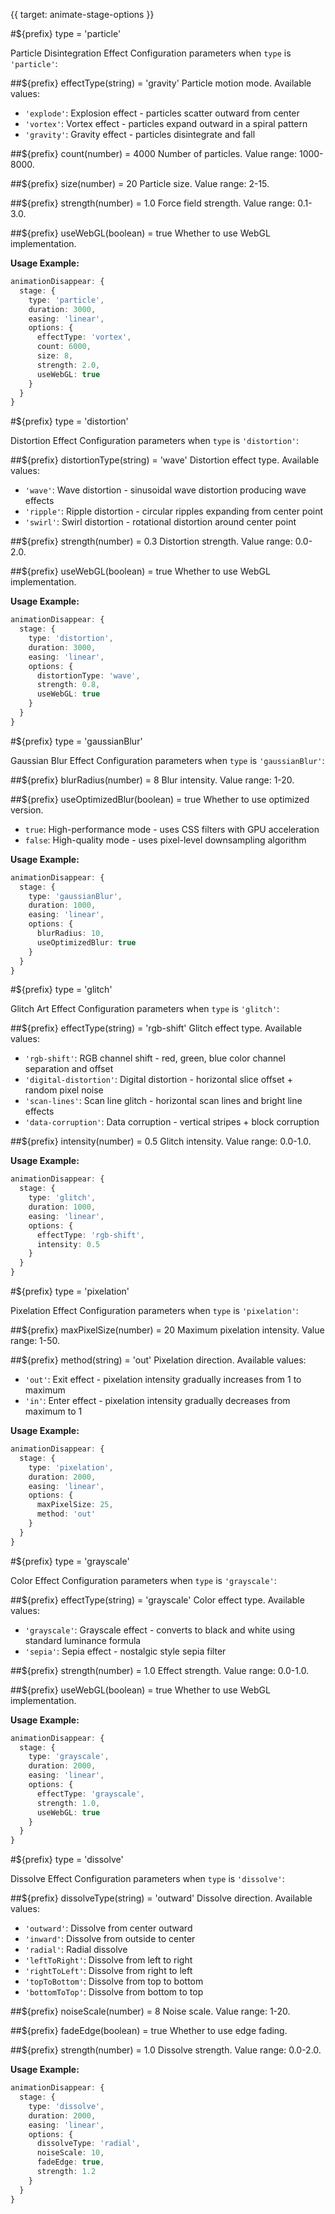 {{ target: animate-stage-options }}

<!-- Stage Effect Animation Configuration Parameters -->

#${prefix} type = 'particle'

Particle Disintegration Effect
Configuration parameters when `type` is `'particle'`:

##${prefix} effectType(string) = 'gravity'
Particle motion mode. Available values:

- `'explode'`: Explosion effect - particles scatter outward from center
- `'vortex'`: Vortex effect - particles expand outward in a spiral pattern
- `'gravity'`: Gravity effect - particles disintegrate and fall

##${prefix} count(number) = 4000
Number of particles. Value range: 1000-8000.

##${prefix} size(number) = 20
Particle size. Value range: 2-15.

##${prefix} strength(number) = 1.0
Force field strength. Value range: 0.1-3.0.

##${prefix} useWebGL(boolean) = true
Whether to use WebGL implementation.

**Usage Example:**

```typescript
animationDisappear: {
  stage: {
    type: 'particle',
    duration: 3000,
    easing: 'linear',
    options: {
      effectType: 'vortex',
      count: 6000,
      size: 8,
      strength: 2.0,
      useWebGL: true
    }
  }
}
```

#${prefix} type = 'distortion'

Distortion Effect
Configuration parameters when `type` is `'distortion'`:

##${prefix} distortionType(string) = 'wave'
Distortion effect type. Available values:

- `'wave'`: Wave distortion - sinusoidal wave distortion producing wave effects
- `'ripple'`: Ripple distortion - circular ripples expanding from center point
- `'swirl'`: Swirl distortion - rotational distortion around center point

##${prefix} strength(number) = 0.3
Distortion strength. Value range: 0.0-2.0.

##${prefix} useWebGL(boolean) = true
Whether to use WebGL implementation.

**Usage Example:**

```typescript
animationDisappear: {
  stage: {
    type: 'distortion',
    duration: 3000,
    easing: 'linear',
    options: {
      distortionType: 'wave',
      strength: 0.8,
      useWebGL: true
    }
  }
}
```

#${prefix} type = 'gaussianBlur'

Gaussian Blur Effect
Configuration parameters when `type` is `'gaussianBlur'`:

##${prefix} blurRadius(number) = 8
Blur intensity. Value range: 1-20.

##${prefix} useOptimizedBlur(boolean) = true
Whether to use optimized version.

- `true`: High-performance mode - uses CSS filters with GPU acceleration
- `false`: High-quality mode - uses pixel-level downsampling algorithm

**Usage Example:**

```typescript
animationDisappear: {
  stage: {
    type: 'gaussianBlur',
    duration: 1000,
    easing: 'linear',
    options: {
      blurRadius: 10,
      useOptimizedBlur: true
    }
  }
}
```

#${prefix} type = 'glitch'

Glitch Art Effect
Configuration parameters when `type` is `'glitch'`:

##${prefix} effectType(string) = 'rgb-shift'
Glitch effect type. Available values:

- `'rgb-shift'`: RGB channel shift - red, green, blue color channel separation and offset
- `'digital-distortion'`: Digital distortion - horizontal slice offset + random pixel noise
- `'scan-lines'`: Scan line glitch - horizontal scan lines and bright line effects
- `'data-corruption'`: Data corruption - vertical stripes + block corruption

##${prefix} intensity(number) = 0.5
Glitch intensity. Value range: 0.0-1.0.

**Usage Example:**

```typescript
animationDisappear: {
  stage: {
    type: 'glitch',
    duration: 1000,
    easing: 'linear',
    options: {
      effectType: 'rgb-shift',
      intensity: 0.5
    }
  }
}
```

#${prefix} type = 'pixelation'

Pixelation Effect
Configuration parameters when `type` is `'pixelation'`:

##${prefix} maxPixelSize(number) = 20
Maximum pixelation intensity. Value range: 1-50.

##${prefix} method(string) = 'out'
Pixelation direction. Available values:

- `'out'`: Exit effect - pixelation intensity gradually increases from 1 to maximum
- `'in'`: Enter effect - pixelation intensity gradually decreases from maximum to 1

**Usage Example:**

```typescript
animationDisappear: {
  stage: {
    type: 'pixelation',
    duration: 2000,
    easing: 'linear',
    options: {
      maxPixelSize: 25,
      method: 'out'
    }
  }
}
```

#${prefix} type = 'grayscale'

Color Effect
Configuration parameters when `type` is `'grayscale'`:

##${prefix} effectType(string) = 'grayscale'
Color effect type. Available values:

- `'grayscale'`: Grayscale effect - converts to black and white using standard luminance formula
- `'sepia'`: Sepia effect - nostalgic style sepia filter

##${prefix} strength(number) = 1.0
Effect strength. Value range: 0.0-1.0.

##${prefix} useWebGL(boolean) = true
Whether to use WebGL implementation.

**Usage Example:**

```typescript
animationDisappear: {
  stage: {
    type: 'grayscale',
    duration: 2000,
    easing: 'linear',
    options: {
      effectType: 'grayscale',
      strength: 1.0,
      useWebGL: true
    }
  }
}
```

#${prefix} type = 'dissolve'

Dissolve Effect
Configuration parameters when `type` is `'dissolve'`:

##${prefix} dissolveType(string) = 'outward'
Dissolve direction. Available values:

- `'outward'`: Dissolve from center outward
- `'inward'`: Dissolve from outside to center
- `'radial'`: Radial dissolve
- `'leftToRight'`: Dissolve from left to right
- `'rightToLeft'`: Dissolve from right to left
- `'topToBottom'`: Dissolve from top to bottom
- `'bottomToTop'`: Dissolve from bottom to top

##${prefix} noiseScale(number) = 8
Noise scale. Value range: 1-20.

##${prefix} fadeEdge(boolean) = true
Whether to use edge fading.

##${prefix} strength(number) = 1.0
Dissolve strength. Value range: 0.0-2.0.

**Usage Example:**

```typescript
animationDisappear: {
  stage: {
    type: 'dissolve',
    duration: 2000,
    easing: 'linear',
    options: {
      dissolveType: 'radial',
      noiseScale: 10,
      fadeEdge: true,
      strength: 1.2
    }
  }
}
```

